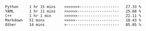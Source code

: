 <!--START_SECTION:waka-->

```txt
Python     1 hr 15 mins    >>>>>>>------------------   27.33 %
YAML       1 hr 11 mins    >>>>>>-------------------   25.68 %
C++        1 hr 1 min      >>>>>>-------------------   22.11 %
Markdown   51 mins         >>>>>--------------------   18.43 %
Other      14 mins         >------------------------   05.05 %
```

<!--END_SECTION:waka-->


